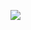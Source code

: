 [![](https://imagedelivery.net/-HRWkhCPYrm_PXmT8LmujQ/showcase/banner/public)](https://cweaver.info)
